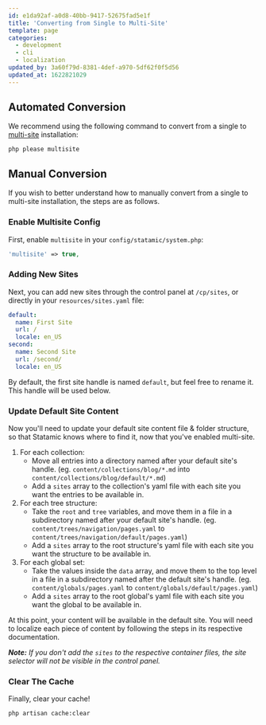 ```yaml
---
id: e1da92af-a0d8-40bb-9417-52675fad5e1f
title: 'Converting from Single to Multi-Site'
template: page
categories:
  - development
  - cli
  - localization
updated_by: 3a60f79d-8381-4def-a970-5df62f0f5d56
updated_at: 1622821029
---
```

## Automated Conversion

We recommend using the following command to convert from a single to [multi-site](/multi-site) installation:

``` shell
php please multisite
```

## Manual Conversion

If you wish to better understand how to manually convert from a single to multi-site installation, the steps are as follows.

### Enable Multisite Config

First, enable `multisite` in your `config/statamic/system.php`:

``` php
'multisite' => true,
```

### Adding New Sites

Next, you can add new sites through the control panel at `/cp/sites`, or directly in your `resources/sites.yaml` file:

``` yaml
default:
  name: First Site
  url: /
  locale: en_US
second:
  name: Second Site
  url: /second/
  locale: en_US
```

By default, the first site handle is named `default`, but feel free to rename it. This handle will be used below.

### Update Default Site Content

Now you'll need to update your default site content file & folder structure, so that Statamic knows where to find it, now that you've enabled multi-site.

1. For each collection:
    - Move all entries into a directory named after your default site's handle. (eg. `content/collections/blog/*.md` into `content/collections/blog/default/*.md`)
    - Add a `sites` array to the collection's yaml file with each site you want the entries to be available in.
2. For each tree structure:
    - Take the `root` and `tree` variables, and move them in a file in a subdirectory named after your default site's handle. (eg. `content/trees/navigation/pages.yaml` to `content/trees/navigation/default/pages.yaml`)
    - Add a `sites` array to the root structure's yaml file with each site you want the structure to be available in.
3. For each global set:
    - Take the values inside the `data` array, and move them to the top level in a file in a subdirectory named after the default site's handle. (eg. `content/globals/pages.yaml` to `content/globals/default/pages.yaml`)
    - Add a `sites` array to the root global's yaml file with each site you want the global to be available in.

At this point, your content will be available in the default site. You will need to localize each piece of content by following the steps in its respective documentation.

_**Note:** If you don't add the `sites` to the respective container files, the site selector will not be visible in the control panel._

### Clear The Cache

Finally, clear your cache!

``` shell
php artisan cache:clear
```
